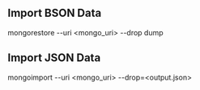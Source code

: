 ## Import BSON Data
mongorestore --uri <mongo_uri> --drop dump

## Import JSON Data
mongoimport --uri <mongo_uri> --drop=<output.json>